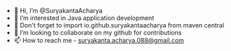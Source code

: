 - 👋 Hi, I’m @SuryakantaAcharya
- 👀 I’m interested in Java application development
- 🌱 Don't forget to import io.github.suryakantaacharya from maven central
- 💞️ I’m looking to collaborate on my github for contributions
- 📫 How to reach me - suryakanta.acharya.088@gmail.com 

<!---
SuryakantaAcharya/SuryakantaAcharya is a ✨ special ✨ repository because its `README.md` (this file) appears on your GitHub profile.
You can click the Preview link to take a look at your changes.
--->
